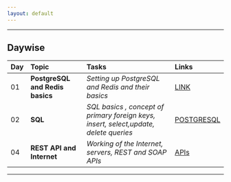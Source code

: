 ```yaml
---
layout: default
---
```


* * *

## Daywise

| **Day** | **Topic**                             | **Tasks**                                            | **Links** |
|:----|:----------------------------------|:-------------------------------------------------|:----------|
| 01  | **PostgreSQL and Redis basics**   | _Setting up PostgreSQL and Redis and their basics_ | [LINK](https://github.com/thisiskartikgupta/WebDev-Backend/tree/main/01-postgres-and-redis-basics)
| 02  | **SQL**                           | _SQL basics , concept of primary foreign keys, insert, select,update, delete queries_ | [POSTGRESQL](/md/02-postgres.md) |
| 04  | **REST API and Internet**         | _Working of the Internet, servers, REST and SOAP APIs_ | [APIs](/md/04-rest-api-and-internet.md) |

* * *

